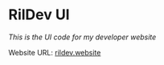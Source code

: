# RilDev UI

*This is the UI code for my developer website*

Website URL: [rildev.website](https://rildev.website)
